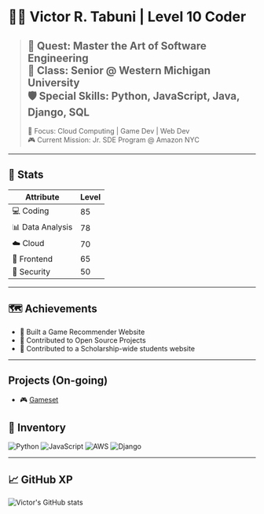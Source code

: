 # 🧙‍♂️ Victor R. Tabuni | Level 10 Coder

> 🎯 Quest: Master the Art of Software Engineering  
> 🏫 Class: Senior @ Western Michigan University  
> 🛡️ Special Skills: Python, JavaScript, Java, Django, SQL
> ---
> 🧠 Focus: Cloud Computing | Game Dev | Web Dev  
> 🎮 Current Mission: Jr. SDE Program @ Amazon NYC  

---

## 🧪 Stats

| Attribute       | Level |
|----------------|-------|
| 💻 Coding       | 85    |
| 📊 Data Analysis | 78    |
| ☁️ Cloud        | 70    |
| 🎨 Frontend     | 65    |
| 🔐 Security     | 50    |

---

## 🗺️ Achievements

- 🥇 Built a Game Recommender Website
- 🧰 Contributed to Open Source Projects
- 🌟 Contributed to a Scholarship-wide students website

---


## Projects (On-going)
- 🎮 [Gameset](https://github.com/rfldn0/gameset)



## 🎒 Inventory

![Python](https://img.shields.io/badge/Python-3776AB?style=for-the-badge&logo=python&logoColor=white)
![JavaScript](https://img.shields.io/badge/JavaScript-F7DF1E?style=for-the-badge&logo=javascript&logoColor=black)
![AWS](https://img.shields.io/badge/AWS-FF9900?style=for-the-badge&logo=amazonaws&logoColor=white)
![Django](https://img.shields.io/badge/Django-092E20?style=for-the-badge&logo=django&logoColor=white)

---

## 📈 GitHub XP

![Victor's GitHub stats](https://github-readme-stats.vercel.app/api?username=victortabuni&show_icons=true&theme=tokyonight)
